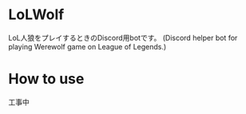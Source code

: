 # LoLWolf
LoL人狼をプレイするときのDiscord用botです。
(Discord helper bot for playing Werewolf game on League of Legends.)

# How to use
工事中
